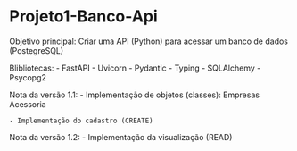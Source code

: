 # Projeto1-Banco-Api
Objetivo principal:
    Criar uma API (Python) para acessar um banco de dados (PostegreSQL)

Blibliotecas:
    - FastAPI
    - Uvicorn
    - Pydantic
    - Typing
    - SQLAlchemy
    - Psycopg2


Nota da versão 1.1: 
    - Implementação de objetos (classes):
        Empresas
        Acessoria
    
    - Implementação do cadastro (CREATE)


Nota da versão 1.2:
    - Implementação da visualização (READ)
    